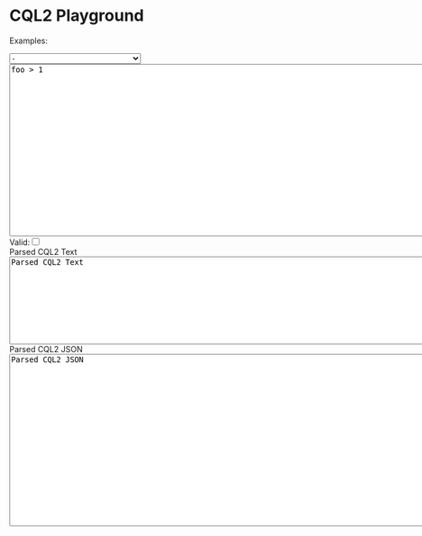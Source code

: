 <script src="https://ajax.googleapis.com/ajax/libs/jquery/3.7.1/jquery.min.js"></script>
<link href="https://cdnjs.cloudflare.com/ajax/libs/select2/4.0.13/css/select2.min.css" rel="stylesheet" />
<script src="https://cdnjs.cloudflare.com/ajax/libs/select2/4.0.13/js/select2.min.js"></script>

<style>
.select2-container {
    max-width: 100%; /* Makes it adapt to screen size */
    width: auto !important; /* Overrides any fixed width */
    min-width: 200px; /* Ensures it doesn’t get too small */
}

.select2-container--default .select2-selection--single {
    height: 34px !important; /* Keeps it aligned with the text input */
    font-size: 14px;
}

.select2-dropdown {
    min-width: 100% !important; /* Forces dropdown to match input */
    max-width: 600px; /* Prevents it from being too wide */
}

.select2-search__field {
    font-size: 14px !important;
    padding: 4px !important;
}

/* Media Queries to adjust for different screen sizes */
@media (max-width: 768px) {
    .select2-container {
        max-width: 90%; /* Takes most of the screen width on mobile */
    }
}

@media (max-width: 480px) {
    .select2-container {
        max-width: 100%; /* Full width on small screens */
    }
}
</style>

<script type="module">
  import init, { CQL2 } from '../pkg/cql2_wasm.js';

  await init();
  window.CQL2 = CQL2;
  $(document).ready(function(){
      console.log("Ready");
      console.log("window.cql2", window.CQL2);

      function check(){
          let valid = false;
          let txt = "Invalid";
          let jsn = "Invalid";
          try {
              let val = $("#cqlin").val();
              console.log("cqlin val", val);
              let e = new window.CQL2(val);
              valid = e.is_valid();
              txt = e.to_text();
              jsn = e.to_json_pretty();
          } catch(error) {
              console.log(error);
          }

          console.log(valid, txt, jsn);
          $("#cqlvalid").prop("checked", valid);
          $("#cql2text").val(txt).css({"background-color": valid ? "#90EE90" : "pink"});
          $("#cql2json").val(jsn).css({"background-color": valid ? "#90EE90" : "pink"});
      }

      $("#cqlin").on('input propertychange', check);

      $("#examples").change(function(){
          let selectedOption = $('#examples').find(":selected");
          let sel = selectedOption.val();
          let description = selectedOption.attr("title"); // Get the description

          if (sel.startsWith("{")) {
              let j = JSON.parse(sel);
              sel = JSON.stringify(j, null, 2);
          }

          $("#cqlin").val(sel);
          $("#examples").prop("selectedIndex", 0);
          $("#example-description").text("Current example description: " + description); // Set the description above the CQL input
          check();
      });

      // Initialize Select2
      $('#examples').select2({
          placeholder: "Search or select an example...",
          allowClear: true,
          width: '100%'
      });

      check();
  });
</script>

<h1>CQL2 Playground</h1>

<p id="example-description" style="font-weight: margin-bottom: 5px;"></p>

Examples: 

<select id="examples" class="searchable-dropdown" >
<option value=''>-</option>
<option value="{  &quot;op&quot;: &quot;a_overlaps&quot;,  &quot;args&quot;: [    { &quot;property&quot;: &quot;values&quot; },    [ { &quot;timestamp&quot;: &quot;2012-08-10T05:30:00Z&quot; }, { &quot;date&quot;: &quot;2010-02-10&quot; }, false ]  ]}" title="Checks for overlapping attribute values within a specified date range.">Overlapping Attribute Values Check</option>
<option value="{  &quot;op&quot;: &quot;in&quot;,  &quot;args&quot;: [    { &quot;property&quot;: &quot;eo:cloud_cover&quot; },    [ 0.1, 0.2 ]  ]}" title="Filters features based on a property being in a specified list.">Property List Filter</option>
<option value="{  &quot;op&quot;: &quot;s_crosses&quot;,  &quot;args&quot;: [    {      &quot;type&quot;: &quot;LineString&quot;,      &quot;coordinates&quot;: [        [ 43.72992, -79.2998 ], [ 43.73005, -79.2991 ], [ 43.73006, -79.2984 ],        [ 43.73140, -79.2956 ], [ 43.73259, -79.2950 ], [ 43.73266, -79.2945 ],        [ 43.73320, -79.2936 ], [ 43.73378, -79.2936 ], [ 43.73486, -79.2917 ]      ]    },    {      &quot;type&quot;: &quot;Polygon&quot;,      &quot;coordinates&quot;: [        [          [ 43.7286, -79.2986 ], [ 43.7311, -79.2996 ], [ 43.7323, -79.2972 ],          [ 43.7326, -79.2971 ], [ 43.7350, -79.2981 ], [ 43.7350, -79.2982 ],          [ 43.7352, -79.2982 ], [ 43.7357, -79.2956 ], [ 43.7337, -79.2948 ],          [ 43.7343, -79.2933 ], [ 43.7339, -79.2923 ], [ 43.7327, -79.2947 ],          [ 43.7320, -79.2942 ], [ 43.7322, -79.2937 ], [ 43.7306, -79.2930 ],          [ 43.7303, -79.2930 ], [ 43.7299, -79.2928 ], [ 43.7286, -79.2986 ]        ]      ]    }  ]}" title="Checks if a line string crosses a specified polygon.">Line String Crosses Polygon Check</option>
<option value="{ &quot;op&quot;: &quot;avg&quot;, &quot;args&quot;: [ { &quot;property&quot;: &quot;windSpeed&quot; } ] }" title="Computes the average of a specified property.">Average Property Calculation</option>
<option value="{  &quot;op&quot;: &quot;t_during&quot;,  &quot;args&quot;: [    {&quot;interval&quot;: [{ &quot;property&quot;: &quot;starts_at&quot; }, { &quot;property&quot;: &quot;ends_at&quot; }]},    {&quot;interval&quot;: [&quot;2005-01-10&quot;, &quot;2010-02-10&quot;]    }  ]}" title="Filters features based on a time interval condition.">Time Interval Filter</option>
<option value="{  &quot;op&quot;: &quot;isNull&quot;,  &quot;args&quot;: [ { &quot;property&quot;: &quot;value&quot; } ]}" title="Performs a isNull operation on properties.">isNull Operation</option>
<option value="{  &quot;op&quot;: &quot;and&quot;,  &quot;args&quot;: [    {      &quot;op&quot;: &quot;=&quot;,      &quot;args&quot;: [        { &quot;property&quot;: &quot;swimming_pool&quot; },        true      ]    },    {      &quot;op&quot;: &quot;or&quot;,      &quot;args&quot;: [        {          &quot;op&quot;: &quot;>&quot;,          &quot;args&quot;: [            { &quot;property&quot;: &quot;floors&quot; },            5          ]        },        {          &quot;op&quot;: &quot;like&quot;,          &quot;args&quot;: [            { &quot;property&quot;: &quot;material&quot; },            &quot;brick%&quot;          ]        },        {          &quot;op&quot;: &quot;like&quot;,          &quot;args&quot;: [            { &quot;property&quot;: &quot;material&quot; },            &quot;%brick&quot;          ]        }      ]    }  ]}" title="Performs a and operation on properties.">AND Operation</option>
<option value="{  &quot;op&quot;: &quot;t_intersects&quot;,  &quot;args&quot;: [    { &quot;interval&quot;: [ { &quot;property&quot;: &quot;starts_at&quot; }, { &quot;property&quot;: &quot;ends_at&quot; } ] },    { &quot;interval&quot;: [ &quot;1991-10-07T08:21:06.393262Z&quot;, &quot;2010-02-10T05:29:20.073225Z&quot; ] }  ]}" title="Performs a t_intersects operation on properties.">Time Intersects Check</option>
<option value="{  &quot;op&quot;: &quot;>=&quot;,  &quot;args&quot;: [    { &quot;property&quot;: &quot;updated&quot; },    { &quot;date&quot;: &quot;1970-01-01&quot; }  ]}" title="Performs a >= operation on properties.">Greater Than or Equal Check</option>
<option value="{  &quot;op&quot;: &quot;not&quot;,  &quot;args&quot;: [    {      &quot;op&quot;: &quot;like&quot;,      &quot;args&quot;: [        { &quot;property&quot;: &quot;name&quot; },        &quot;foo%&quot;      ]    }  ]}" title="Performs a not operation on properties.">NOT Operation</option>
<option value="{  &quot;op&quot;: &quot;not&quot;,  &quot;args&quot;: [    {      &quot;op&quot;: &quot;in&quot;,      &quot;args&quot;: [        { &quot;property&quot;: &quot;category&quot; },        [ 1, 2, 3, 4 ]      ]    }  ]}" title="Performs a not operation on properties.">NOT IN Operation</option>
<option value="{  &quot;op&quot;: &quot;t_before&quot;,  &quot;args&quot;: [    { &quot;property&quot;: &quot;built&quot; },    { &quot;date&quot;: &quot;2015-01-01&quot; }  ]}" title="Performs a t_before operation on properties.">Time Before Check</option>
<option value="{  &quot;op&quot;: &quot;=&quot;,  &quot;args&quot;: [    0,    {      &quot;op&quot;: &quot;%&quot;,      &quot;args&quot;: [ { &quot;property&quot;: &quot;foo&quot; }, 2 ]    }  ]}" title="Performs a = operation on properties.">Equals Operation</option>
<option value="{  &quot;op&quot;: &quot;<=&quot;,  &quot;args&quot;: [    { &quot;property&quot;: &quot;value&quot; },    {      &quot;op&quot;: &quot;^&quot;,      &quot;args&quot;: [ 2, { &quot;property&quot;: &quot;foo&quot; } ]    }  ]}" title="Performs a <= operation on properties.">Less Than or Equal Check</option>
<option value="{  &quot;op&quot;: &quot;t_after&quot;,  &quot;args&quot;: [    { &quot;property&quot;: &quot;built&quot; },    { &quot;date&quot;: &quot;2012-06-05&quot; }  ]}" title="Performs a t_after operation on properties.">Time After Check</option>
<option value="{  &quot;op&quot;: &quot;between&quot;,  &quot;args&quot;: [    { &quot;property&quot;: &quot;value&quot; },    10, 20  ]}" title="Performs a between operation on properties.">Between Operation</option>
<option value="{  &quot;op&quot;: &quot;t_finishes&quot;,  &quot;args&quot;: [    { &quot;interval&quot;: [ { &quot;property&quot;: &quot;starts_at&quot; }, { &quot;property&quot;: &quot;ends_at&quot; } ] },    { &quot;interval&quot;: [ &quot;1991-10-07&quot;, &quot;2010-02-10T05:29:20.073225Z&quot; ] }  ]}" title="Performs a t_finishes operation on properties.">Time Finishes Check</option>
<option value="{  &quot;op&quot;: &quot;or&quot;,  &quot;args&quot;: [    {      &quot;op&quot;: &quot;and&quot;,      &quot;args&quot;: [        {          &quot;op&quot;: &quot;>&quot;,          &quot;args&quot;: [            { &quot;property&quot;: &quot;floors&quot; },            5          ]        },        {          &quot;op&quot;: &quot;=&quot;,          &quot;args&quot;: [            { &quot;property&quot;: &quot;material&quot; },            &quot;brick&quot;          ]        }      ]    },    {      &quot;op&quot;: &quot;=&quot;,      &quot;args&quot;: [        { &quot;property&quot;: &quot;swimming_pool&quot; },        true      ]    }  ]}" title="Performs a or operation on properties.">OR Operation</option>
<option value="{  &quot;op&quot;: &quot;t_disjoint&quot;,  &quot;args&quot;: [    { &quot;interval&quot;: [ &quot;..&quot;, &quot;2005-01-10T01:01:01.393216Z&quot; ] },    { &quot;interval&quot;: [ { &quot;property&quot;: &quot;starts_at&quot; }, { &quot;property&quot;: &quot;ends_at&quot; } ] }  ]}" title="Performs a t_disjoint operation on properties.">Time Disjoint Check</option>
<option value="{  &quot;op&quot;: &quot;like&quot;,  &quot;args&quot;: [    { &quot;property&quot;: &quot;name&quot; },    &quot;Smith%&quot;  ]}" title="Performs a like operation on properties.">LIKE Operation</option>
<option value="{  &quot;op&quot;: &quot;t_during&quot;,  &quot;args&quot;: [    { &quot;interval&quot;: [ &quot;1969-07-20T20:17:40Z&quot;, &quot;1969-07-21T17:54:00Z&quot; ] },    { &quot;interval&quot;: [ &quot;1969-07-16T13:32:00Z&quot;, &quot;1969-07-24T16:50:35Z&quot; ] }  ]}" title="Filters features based on a time interval condition.">Time Interval Condition Filter</option>
<option value="{  &quot;op&quot;: &quot;s_equals&quot;,  &quot;args&quot;: [    {      &quot;type&quot;: &quot;MultiPoint&quot;,      &quot;coordinates&quot;: [ [ 180.0, -0.5 ],                       [ 179.0, -47.121701 ],                       [ 180.0, -0.0 ],                       [ 33.470475, -0.99999 ],                       [ 179.0, -15.333062 ] ]    },    { &quot;property&quot;: &quot;geometry&quot; }  ]}" title="Performs a s_equals operation on properties.">Spatial Equals Check</option>
<option value="{  &quot;op&quot;: &quot;t_starts&quot;,  &quot;args&quot;: [    { &quot;interval&quot;: [ { &quot;property&quot;: &quot;starts_at&quot; }, { &quot;property&quot;: &quot;ends_at&quot; } ] },    { &quot;interval&quot;: [ &quot;1991-10-07T08:21:06.393262Z&quot;, &quot;..&quot; ] }  ]}" title="Performs a t_starts operation on properties.">Time Starts Check</option>
<option value="{  &quot;op&quot;: &quot;<&quot;,  &quot;args&quot;: [    {      &quot;op&quot;: &quot;avg&quot;,      &quot;args&quot;: [ { &quot;property&quot;: &quot;windSpeed&quot; } ]    },    4  ]}" title="Performs a < operation on properties.">Less Than Check</option>
<option value="{  &quot;op&quot;: &quot;<>&quot;,  &quot;args&quot;: [    { &quot;property&quot;: &quot;id&quot; },    &quot;fa7e1920-9107-422d-a3db-c468cbc5d6df&quot;  ]}" title="Performs a <> operation on properties.">Not Equal Operation</option>
<option value="{  &quot;op&quot;: &quot;s_disjoint&quot;,  &quot;args&quot;: [    { &quot;property&quot;: &quot;geometry&quot; },    {      &quot;type&quot;: &quot;MultiPolygon&quot;,      &quot;coordinates&quot;: [ [ [ [ 144.022387, 45.176126 ],                           [ -1.1, 0.0 ],                           [ 180.0, 47.808086 ],                           [ 144.022387, 45.176126 ] ] ] ]    }  ]}" title="Performs a s_disjoint operation on properties.">Spatial Disjoint Check</option>
<option value="{  &quot;op&quot;: &quot;s_overlaps&quot;,  &quot;args&quot;: [    { &quot;property&quot;: &quot;geometry&quot; },    { &quot;bbox&quot;: [ -179.912109, 1.9, 180.0, 16.897016 ] }  ]}" title="Performs a s_overlaps operation on properties.">Spatial Overlaps Check</option>
<option value="{  &quot;op&quot;: &quot;s_intersects&quot;,  &quot;args&quot;: [    { &quot;property&quot;: &quot;geometry&quot; },    {      &quot;type&quot;: &quot;Point&quot;,      &quot;coordinates&quot;: [ 36.319836, 32.288087 ]    }  ]}" title="Performs a s_intersects operation on properties.">Spatial Intersects Check</option>
<option value="{  &quot;op&quot;: &quot;s_contains&quot;,  &quot;args&quot;: [    { &quot;property&quot;: &quot;geometry&quot; },    {      &quot;type&quot;: &quot;Point&quot;,      &quot;coordinates&quot;: [ -3.508362, -1.754181 ]    }  ]}" title="Performs a s_contains operation on properties.">Spatial Contains Check</option>
<option value="{  &quot;op&quot;: &quot;t_contains&quot;,  &quot;args&quot;: [    { &quot;interval&quot;: [ &quot;2000-01-01T00:00:00Z&quot;, &quot;2005-01-10T01:01:01.393216Z&quot; ] },    { &quot;interval&quot;: [ { &quot;property&quot;: &quot;starts_at&quot; }, { &quot;property&quot;: &quot;ends_at&quot; } ] }      ]}" title="Performs a t_contains operation on properties.">Time Contains Check</option>
<option value="{  &quot;op&quot;: &quot;s_touches&quot;,  &quot;args&quot;: [    { &quot;property&quot;: &quot;geometry&quot; },    {      &quot;type&quot;: &quot;MultiLineString&quot;,      &quot;coordinates&quot;: [ [ [ -1.9, -0.99999 ],                         [ 75.292574, 1.5 ],                         [ -0.5, -4.016458 ],                         [ -31.708594, -74.743801 ],                         [ 179.0, -90.0 ] ],                       [ [ -1.9, -1.1 ],                         [ 1.5, 8.547371 ] ] ]    }  ]}" title="Performs a s_touches operation on properties.">Spatial Touches Check</option>
<option value="{  &quot;op&quot;: &quot;t_overlaps&quot;,  &quot;args&quot;: [    { &quot;interval&quot;: [ { &quot;property&quot;: &quot;starts_at&quot; }, { &quot;property&quot;: &quot;ends_at&quot; } ] },    { &quot;interval&quot;: [ &quot;1991-10-07T08:21:06.393262Z&quot;, &quot;1992-10-09T08:08:08.393473Z&quot; ] }  ]}" title="Performs a t_overlaps operation on properties.">Time Overlaps Check</option>
<option value="{  &quot;op&quot;: &quot;>&quot;,  &quot;args&quot;: [    {      &quot;op&quot;: &quot;-&quot;,      &quot;args&quot;: [        { &quot;property&quot;: &quot;balance&quot; },        150.0      ]    },    0  ]}" title="Performs a > operation on properties.">Greater Than Check</option>
<option value="{  &quot;op&quot;: &quot;<&quot;,  &quot;args&quot;: [    { &quot;property&quot;: &quot;value&quot; },    10  ]}" title="Performs a < operation on properties.">Less Than Check</option>
<option value="{  &quot;op&quot;: &quot;t_startedBy&quot;,  &quot;args&quot;: [    { &quot;interval&quot;: [ &quot;1991-10-07T08:21:06.393262Z&quot;, &quot;2010-02-10T05:29:20.073225Z&quot; ] },    { &quot;interval&quot;: [ { &quot;property&quot;: &quot;starts_at&quot; }, { &quot;property&quot;: &quot;ends_at&quot; } ] }  ]}" title="Performs a t_startedBy operation on properties.">Time StartedBy Check</option>
<option value="{  &quot;op&quot;: &quot;s_within&quot;,  &quot;args&quot;: [    {      &quot;type&quot;: &quot;Polygon&quot;,      &quot;coordinates&quot;: [ [ [ -49.88024, 0.5, -75993.341684 ],                         [ -1.5, -0.99999, -100000.0 ],                         [ 0.0, 0.5, -0.333333 ],                         [ -49.88024, 0.5, -75993.341684 ] ],                       [ [ -65.887123, 2.00001, -100000.0 ],                         [ 0.333333, -53.017711, -79471.332949 ],                         [ 180.0, 0.0, 1852.616704 ],                         [ -65.887123, 2.00001, -100000.0 ] ] ]    },    { &quot;property&quot;: &quot;geometry&quot; }  ]}" title="Performs a s_within operation on properties.">Spatial Within Check</option>
<option value="{  &quot;op&quot;: &quot;<&quot;,  &quot;args&quot;: [    { &quot;property&quot;: &quot;value&quot; },    {      &quot;op&quot;: &quot;-&quot;,      &quot;args&quot;: [        { &quot;property&quot;: &quot;foo&quot; },        10      ]    }  ]}" title="Performs a < operation on properties.">Less Than Check</option>
<option value="{  &quot;op&quot;: &quot;s_intersects&quot;,  &quot;args&quot;: [    { &quot;property&quot;: &quot;geometry&quot; },    {      &quot;type&quot;: &quot;Polygon&quot;,      &quot;coordinates&quot;: [ [ [ -10, -10 ], [ 10, -10 ], [ 10, 10 ], [ -10, -10 ] ] ]    }  ]}" title="Performs a s_intersects operation on properties.">Spatial Intersects Check</option>
<option value="{  &quot;op&quot;: &quot;>&quot;,  &quot;args&quot;: [    { &quot;property&quot;: &quot;value&quot; },    10  ]}" title="Performs a > operation on properties.">Greater Than Check</option>
<option value="{  &quot;op&quot;: &quot;like&quot;,  &quot;args&quot;: [    { &quot;property&quot;: &quot;owner&quot; },    &quot;Mike%&quot;  ]}" title="Performs a like operation on properties.">LIKE Operation</option>
<option value="{  &quot;op&quot;: &quot;s_intersects&quot;,  &quot;args&quot;: [    { &quot;property&quot;: &quot;geometry&quot; },    { &quot;bbox&quot;: [ -128.098193, -1.1, -99999.0, 180.0, 90.0, 100000.0 ] }  ]}" title="Performs a s_intersects operation on properties.">Spatial Intersects Check</option>
<option value="{  &quot;op&quot;: &quot;t_after&quot;,  &quot;args&quot;: [    { &quot;property&quot;: &quot;updated_at&quot; },    { &quot;date&quot;: &quot;2010-02-10&quot; }  ]}" title="Performs a t_after operation on properties.">Time After Check</option>
<option value="{  &quot;op&quot;: &quot;in&quot;,  &quot;args&quot;: [    {      &quot;op&quot;: &quot;casei&quot;,      &quot;args&quot;: [ { &quot;property&quot;: &quot;road_class&quot; } ]    },    [      { &quot;op&quot;: &quot;casei&quot;, &quot;args&quot;: [ &quot;Οδος&quot; ] },      { &quot;op&quot;: &quot;casei&quot;, &quot;args&quot;: [ &quot;Straße&quot; ] }    ]  ]}" title="Filters features based on a property being in a specified list.">Property List Filter</option>
<option value="{  &quot;op&quot;: &quot;like&quot;,  &quot;args&quot;: [    { &quot;op&quot;: &quot;casei&quot;, &quot;args&quot;: [ { &quot;property&quot;: &quot;geophys:SURVEY_NAME&quot; } ] },    { &quot;op&quot;: &quot;casei&quot;, &quot;args&quot;: [ &quot;%calcutta%&quot; ] }  ]}" title="Performs a like operation on properties.">LIKE Operation</option>
<option value="{  &quot;op&quot;: &quot;t_intersects&quot;,  &quot;args&quot;: [    { &quot;property&quot;: &quot;event_time&quot; },    { &quot;interval&quot;: [ &quot;1969-07-16T05:32:00Z&quot;, &quot;1969-07-24T16:50:35Z&quot; ] }  ]}" title="Performs a t_intersects operation on properties.">Time Intersects Check</option>
<option value="{  &quot;op&quot;: &quot;<>&quot;,  &quot;args&quot;: [    false,    {      &quot;op&quot;: &quot;Bar&quot;,      &quot;args&quot;: [ { &quot;property&quot;: &quot;geometry&quot; }, 100, &quot;a&quot;, &quot;b&quot;, false ]    }  ]}" title="Performs a <> operation on properties.">Not Equal Operation</option>
<option value="{  &quot;op&quot;: &quot;like&quot;,  &quot;args&quot;: [    { &quot;property&quot;: &quot;name&quot; },    { &quot;op&quot;: &quot;casei&quot;, &quot;args&quot;: [ &quot;FOO%&quot; ] }  ]}" title="Performs a like operation on properties.">LIKE Operation</option>
<option value="{  &quot;op&quot;: &quot;t_during&quot;,  &quot;args&quot;: [    { &quot;interval&quot;: [ { &quot;property&quot;: &quot;touchdown&quot; }, { &quot;property&quot;: &quot;liftOff&quot; } ] },    { &quot;interval&quot;: [ &quot;1969-07-16T13:32:00Z&quot;, &quot;1969-07-24T16:50:35Z&quot; ] }  ]}" title="Filters features based on a time interval condition.">Time Interval Condition Filter</option>
<option value="{  &quot;op&quot;: &quot;s_contains&quot;,  &quot;args&quot;: [    { &quot;property&quot;: &quot;geometry&quot; },    {      &quot;type&quot;: &quot;Point&quot;,      &quot;coordinates&quot;: [ -3.508362, -1.754181 ]    }  ]}" title="Performs a s_contains operation on properties.">Spatial Contains Check</option>
<option value="{  &quot;op&quot;: &quot;or&quot;,  &quot;args&quot;: [    {      &quot;op&quot;: &quot;isNull&quot;,      &quot;args&quot;: [ { &quot;property&quot;: &quot;value&quot; } ]    },    {      &quot;op&quot;: &quot;between&quot;,      &quot;args&quot;: [        { &quot;property&quot;: &quot;value&quot; },        10, 20      ]    }  ]}" title="Performs a or operation on properties.">OR Operation</option>
<option value="{  &quot;op&quot;: &quot;not&quot;,  &quot;args&quot;: [    {      &quot;op&quot;: &quot;like&quot;,      &quot;args&quot;: [        { &quot;property&quot;: &quot;owner&quot; },        &quot;%Mike%&quot;      ]    }  ]}" title="Performs a not operation on properties.">NOT Operation</option>
<option value="{  &quot;op&quot;: &quot;t_overlappedBy&quot;,  &quot;args&quot;: [    { &quot;interval&quot;: [ &quot;1991-10-07T08:21:06.393262Z&quot;, &quot;2010-02-10T05:29:20.073225Z&quot; ] },    { &quot;interval&quot;: [ { &quot;property&quot;: &quot;starts_at&quot; }, { &quot;property&quot;: &quot;ends_at&quot; } ] }  ]}" title="Performs a t_overlappedBy operation on properties.">Time OverlappedBy Check</option>
<option value="{  &quot;op&quot;: &quot;<=&quot;,  &quot;args&quot;: [    { &quot;property&quot;: &quot;value&quot; },    10  ]}" title="Performs a <= operation on properties.">Less Than or Equal Check</option>
<option value="{  &quot;op&quot;: &quot;>&quot;,  &quot;args&quot;: [    { &quot;property&quot;: &quot;value&quot; },    {      &quot;op&quot;: &quot;+&quot;,      &quot;args&quot;: [        { &quot;property&quot;: &quot;foo&quot; },        10      ]    }  ]}" title="Performs a > operation on properties.">Greater Than Check</option>
<option value="{  &quot;op&quot;: &quot;>&quot;,  &quot;args&quot;: [    { &quot;property&quot;: &quot;floors&quot; },    5  ]}" title="Performs a > operation on properties.">Greater Than Check</option>
<option value="{  &quot;op&quot;: &quot;and&quot;,  &quot;args&quot;: [    {      &quot;op&quot;: &quot;between&quot;,      &quot;args&quot;: [        { &quot;property&quot;: &quot;eo:cloud_cover&quot; },        0.1, 0.2      ]    },    {      &quot;op&quot;: &quot;=&quot;,      &quot;args&quot;: [        { &quot;property&quot;: &quot;landsat:wrs_row&quot; },        28      ]    },    {      &quot;op&quot;: &quot;=&quot;,      &quot;args&quot;: [        { &quot;property&quot;: &quot;landsat:wrs_path&quot; },        203      ]    }  ]}" title="Performs a and operation on properties.">AND Operation</option>
<option value="{  &quot;op&quot;: &quot;s_touches&quot;,  &quot;args&quot;: [    { &quot;property&quot;: &quot;geometry&quot; },    {      &quot;type&quot;: &quot;MultiLineString&quot;,      &quot;coordinates&quot;: [ [ [ -1.9, -0.99999 ],                         [ 75.292574, 1.5 ],                         [ -0.5, -4.016458 ],                         [ -31.708594, -74.743801 ],                         [ 179.0, -90.0 ] ],                       [ [ -1.9, -1.1 ],                         [ 1.5, 8.547371 ] ] ]    }  ]}" title="Performs a s_touches operation on properties.">Spatial Touches Check</option>
<option value="{  &quot;op&quot;: &quot;=&quot;,  &quot;args&quot;: [    { &quot;property&quot;: &quot;swimming_pool&quot; },    true  ]}" title="Performs a = operation on properties.">Equals Operation</option>
<option value="{  &quot;op&quot;: &quot;t_contains&quot;,  &quot;args&quot;: [    { &quot;interval&quot;: [ &quot;2000-01-01T00:00:00Z&quot;, &quot;2005-01-10T01:01:01.393216Z&quot; ] },    { &quot;interval&quot;: [ { &quot;property&quot;: &quot;starts_at&quot; }, { &quot;property&quot;: &quot;ends_at&quot; } ] }      ]}" title="Performs a t_contains operation on properties.">Time Contains Check</option>
<option value="{  &quot;op&quot;: &quot;t_equals&quot;,  &quot;args&quot;: [    { &quot;property&quot;: &quot;updated_at&quot; },    { &quot;date&quot;: &quot;1851-04-29&quot; }  ]}" title="Performs a t_equals operation on properties.">Time Equals Check</option>
<option value="{  &quot;op&quot;: &quot;t_metBy&quot;,  &quot;args&quot;: [    { &quot;interval&quot;: [ &quot;2010-02-10T05:29:20.073225Z&quot;, &quot;2010-10-07&quot; ] },    { &quot;interval&quot;: [ { &quot;property&quot;: &quot;starts_at&quot; }, { &quot;property&quot;: &quot;ends_at&quot; } ] }  ]}" title="Performs a t_metBy operation on properties.">Time MetBy Check</option>

  </select>
  <textarea id="cqlin" rows="20" cols="100">foo > 1</textarea>
  <br/>
  Valid:<input type="checkbox" id="cqlvalid" onclick="return false"></input>
  <br/>
  Parsed CQL2 Text
  <br/>
  <textarea id="cql2text" rows="10" cols="100" readonly>Parsed CQL2 Text</textarea>
  <br/>
  Parsed CQL2 JSON
  <br/>
  <textarea id="cql2json" rows="20" cols="100" readonly>Parsed CQL2 JSON</textarea>
